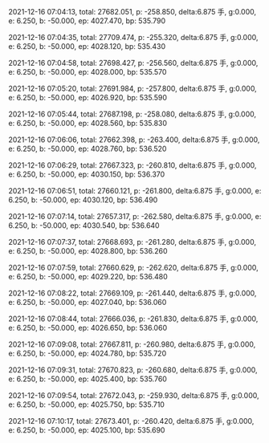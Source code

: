 2021-12-16 07:04:13, total: 27682.051, p: -258.850, delta:6.875 手, g:0.000, e: 6.250, b: -50.000, ep: 4027.470, bp: 535.790

2021-12-16 07:04:35, total: 27709.474, p: -255.320, delta:6.875 手, g:0.000, e: 6.250, b: -50.000, ep: 4028.120, bp: 535.430

2021-12-16 07:04:58, total: 27698.427, p: -256.560, delta:6.875 手, g:0.000, e: 6.250, b: -50.000, ep: 4028.000, bp: 535.570

2021-12-16 07:05:20, total: 27691.984, p: -257.800, delta:6.875 手, g:0.000, e: 6.250, b: -50.000, ep: 4026.920, bp: 535.590

2021-12-16 07:05:44, total: 27687.198, p: -258.080, delta:6.875 手, g:0.000, e: 6.250, b: -50.000, ep: 4028.560, bp: 535.830

2021-12-16 07:06:06, total: 27662.398, p: -263.400, delta:6.875 手, g:0.000, e: 6.250, b: -50.000, ep: 4028.760, bp: 536.520

2021-12-16 07:06:29, total: 27667.323, p: -260.810, delta:6.875 手, g:0.000, e: 6.250, b: -50.000, ep: 4030.150, bp: 536.370

2021-12-16 07:06:51, total: 27660.121, p: -261.800, delta:6.875 手, g:0.000, e: 6.250, b: -50.000, ep: 4030.120, bp: 536.490

2021-12-16 07:07:14, total: 27657.317, p: -262.580, delta:6.875 手, g:0.000, e: 6.250, b: -50.000, ep: 4030.540, bp: 536.640

2021-12-16 07:07:37, total: 27668.693, p: -261.280, delta:6.875 手, g:0.000, e: 6.250, b: -50.000, ep: 4028.800, bp: 536.260

2021-12-16 07:07:59, total: 27660.629, p: -262.620, delta:6.875 手, g:0.000, e: 6.250, b: -50.000, ep: 4029.220, bp: 536.480

2021-12-16 07:08:22, total: 27669.109, p: -261.440, delta:6.875 手, g:0.000, e: 6.250, b: -50.000, ep: 4027.040, bp: 536.060

2021-12-16 07:08:44, total: 27666.036, p: -261.830, delta:6.875 手, g:0.000, e: 6.250, b: -50.000, ep: 4026.650, bp: 536.060

2021-12-16 07:09:08, total: 27667.811, p: -260.980, delta:6.875 手, g:0.000, e: 6.250, b: -50.000, ep: 4024.780, bp: 535.720

2021-12-16 07:09:31, total: 27670.823, p: -260.680, delta:6.875 手, g:0.000, e: 6.250, b: -50.000, ep: 4025.400, bp: 535.760

2021-12-16 07:09:54, total: 27672.043, p: -259.930, delta:6.875 手, g:0.000, e: 6.250, b: -50.000, ep: 4025.750, bp: 535.710

2021-12-16 07:10:17, total: 27673.401, p: -260.420, delta:6.875 手, g:0.000, e: 6.250, b: -50.000, ep: 4025.100, bp: 535.690